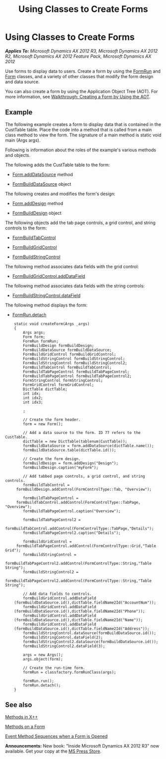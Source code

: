 ﻿---
title: Using Classes to Create Forms
TOCTitle: Using Classes to Create Forms
ms:assetid: c98a159f-072c-4f2b-8f2e-3ac53bf941b3
ms:mtpsurl: https://msdn.microsoft.com/en-us/library/Aa867829(v=AX.60)
ms:contentKeyID: 35251241
ms.date: 05/18/2015
mtps_version: v=AX.60
---

# Using Classes to Create Forms 


_**Applies To:** Microsoft Dynamics AX 2012 R3, Microsoft Dynamics AX 2012 R2, Microsoft Dynamics AX 2012 Feature Pack, Microsoft Dynamics AX 2012_

Use forms to display data to users. Create a form by using the [FormRun](https://msdn.microsoft.com/en-us/library/gg920249\(v=ax.60\)) and [Form](https://msdn.microsoft.com/en-us/library/gg839596\(v=ax.60\)) classes, and a variety of other classes that modify the form design and data source.

You can also create a form by using the Application Object Tree (AOT). For more information, see [Walkthrough: Creating a Form by Using the AOT](walkthrough-creating-a-form-by-using-the-aot.md).

## Example

The following example creates a form to display data that is contained in the CustTable table. Place the code into a method that is called from a main class method to view the form. The signature of a main method is static void main (Args args).

Following is information about the roles of the example's various methods and objects.

The following adds the CustTable table to the form:

  - [Form.addDataSource](https://msdn.microsoft.com/en-us/library/gg839575\(v=ax.60\)) method

  - [FormBuildDataSource](https://msdn.microsoft.com/en-us/library/gg847530\(v=ax.60\)) object

The following creates and modifies the form's design:

  - [Form.addDesign](https://msdn.microsoft.com/en-us/library/gg839577\(v=ax.60\)) method

  - [FormBuildDesign](https://msdn.microsoft.com/en-us/library/gg848126\(v=ax.60\)) object

The following objects add the tab page controls, a grid control, and string controls to the form:

  - [FormBuildTabControl](https://msdn.microsoft.com/en-us/library/gg854100\(v=ax.60\))

  - [FormBuildGridControl](https://msdn.microsoft.com/en-us/library/gg867243\(v=ax.60\))

  - [FormBuildStringControl](https://msdn.microsoft.com/en-us/library/gg869773\(v=ax.60\))

The following method associates data fields with the grid control:

  - [FormBuildGridControl.addDataField](https://msdn.microsoft.com/en-us/library/gg866954\(v=ax.60\))

The following method associates data fields with the string controls:

  - [FormBuildStringControl.dataField](https://msdn.microsoft.com/en-us/library/gg869750\(v=ax.60\))

The following method displays the form:

  - [FormRun.detach](https://msdn.microsoft.com/en-us/library/gg906251\(v=ax.60\))

<!-- end list -->
```X++  
    static void createForm(Args _args)
    {
        Args args;
        Form form;
        FormRun formRun;
        FormBuildDesign formBuildDesign;
        FormBuildDataSource formBuildDataSource;
        FormBuildGridControl formBuildGridControl;
        FormBuildStringControl formBuildStringControl;
        FormBuildStringControl formBuildStringControl2;
        FormBuildTabControl formBuildTabControl;
        FormBuildTabPageControl formBuildTabPageControl;
        FormBuildTabPageControl formBuildTabPageControl2;
        FormStringControl formStringControl;
        FormGridControl formGridControl;
        DictTable dictTable;
        int idx;
        int idx2;
        int idx3;
    
        ;
    
        // Create the form header.
        form = new Form();
    
        // Add a data source to the form. ID 77 refers to the CustTable.
        dictTable = new DictTable(tablenum(CustTable));
        formBuildDataSource = form.addDataSource(dictTable.name());
        formBuildDataSource.table(dictTable.id());
    
        // Create the form design.
        formBuildDesign = form.addDesign("Design");
        formBuildDesign.caption("myForm");
    
        // Add tabbed page controls, a grid control, and string controls.
        formBuildTabControl =
     formBuildDesign.addControl(FormControlType::Tab, "Overview");
        
        formBuildTabPageControl =
     formBuildTabControl.addControl(FormControlType::TabPage, "Overview");
        formBuildTabPageControl.caption("Overview");
        
        formBuildTabPageControl2 =
     formBuildTabControl.addControl(FormControlType::TabPage,"Details");
        formBuildTabPageControl2.caption("Details");
        
        formBuildGridControl =
     formBuildTabPageControl.addControl(FormControlType::Grid,"Table Grid");
        formBuildStringControl =
     formBuildTabPageControl2.addControl(FormControlType::String,"Table String");
        formBuildStringControl2 =
     formBuildTabPageControl2.addControl(FormControlType::String,"Table String");
    
        // Add data fields to controls.
        formBuildGridControl.addDataField
    (formBuildDataSource.id(),dictTable.fieldName2Id("AccountNum"));
        formBuildGridControl.addDataField
    (formBuildDataSource.id(),dictTable.fieldName2Id("Phone"));
        formBuildGridControl.addDataField
    (formBuildDataSource.id(),dictTable.fieldName2Id("Name"));
        formBuildGridControl.addDataField
    (formBuildDataSource.id(),dictTable.fieldName2Id("Address"));
        formBuildStringControl.dataSource(formBuildDataSource.id());
        formBuildStringControl.dataField(2);
        formBuildStringControl2.dataSource(formBuildDataSource.id());
        formBuildStringControl2.dataField(3);
    
        args = new Args();
        args.object(form);
    
        // Create the run-time form.
        formRun = classfactory.formRunClass(args);
    
        formRun.run();
        formRun.detach();
    }
```
## See also

[Methods in X++](methods-in-x.md)

[Methods on a Form](methods-on-a-form.md)

[Event Method Sequences when a Form is Opened](event-method-sequences-when-a-form-is-opened.md)

  
**Announcements:** New book: "Inside Microsoft Dynamics AX 2012 R3" now available. Get your copy at the [MS Press Store](https://www.microsoftpressstore.com/store/inside-microsoft-dynamics-ax-2012-r3-9780735685109).

